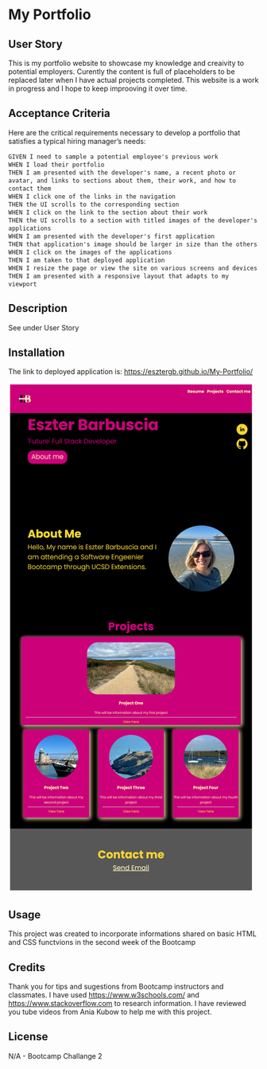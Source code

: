 # My Portfolio

## User Story

This is my portfolio website to showcase my knowledge and creaivity to potential employers. Curently the content is full of placeholders to be replaced later when I have actual projects completed. This website is a work in progress and I hope to keep improoving it over time. 

## Acceptance Criteria

Here are the critical requirements necessary to develop a portfolio that satisfies a typical hiring manager’s needs:

```
GIVEN I need to sample a potential employee's previous work
WHEN I load their portfolio
THEN I am presented with the developer's name, a recent photo or avatar, and links to sections about them, their work, and how to contact them
WHEN I click one of the links in the navigation
THEN the UI scrolls to the corresponding section
WHEN I click on the link to the section about their work
THEN the UI scrolls to a section with titled images of the developer's applications
WHEN I am presented with the developer's first application
THEN that application's image should be larger in size than the others
WHEN I click on the images of the applications
THEN I am taken to that deployed application
WHEN I resize the page or view the site on various screens and devices
THEN I am presented with a responsive layout that adapts to my viewport
```

## Description

See under User Story

## Installation

The link to deployed application is: https://esztergb.github.io/My-Portfolio/

![ScreenShot](assets/images/screenshotfull.png)

## Usage

This project was created to incorporate informations shared on basic HTML and CSS functvions in the second week of the Bootcamp

## Credits

Thank you for tips and sugestions from Bootcamp instructors and classmates. 
I have used https://www.w3schools.com/ and https://www.stackoverflow.com to research information.
I have reviewed you tube videos from Ania Kubow to help me with this project. 

## License

N/A - Bootcamp Challange 2